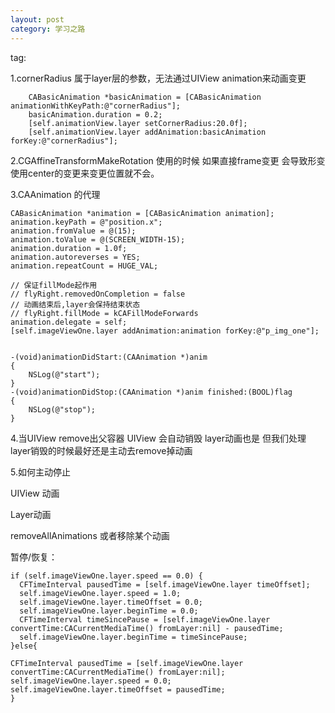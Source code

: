 ```yaml
---
layout: post
category: 学习之路
---
```


tag:

1.cornerRadius 属于layer层的参数，无法通过UIView animation来动画变更

```
    CABasicAnimation *basicAnimation = [CABasicAnimation animationWithKeyPath:@"cornerRadius"];
    basicAnimation.duration = 0.2;
    [self.animationView.layer setCornerRadius:20.0f];
    [self.animationView.layer addAnimation:basicAnimation forKey:@"cornerRadius"];
```

2.CGAffineTransformMakeRotation 使用的时候  如果直接frame变更 会导致形变 使用center的变更来变更位置就不会。

3.CAAnimation 的代理

```
CABasicAnimation *animation = [CABasicAnimation animation];
animation.keyPath = @"position.x";
animation.fromValue = @(15);
animation.toValue = @(SCREEN_WIDTH-15);
animation.duration = 1.0f;
animation.autoreverses = YES;
animation.repeatCount = HUGE_VAL;

// 保证fillMode起作用
// flyRight.removedOnCompletion = false
// 动画结束后,layer会保持结束状态
// flyRight.fillMode = kCAFillModeForwards
animation.delegate = self;
[self.imageViewOne.layer addAnimation:animation forKey:@"p_img_one"];


-(void)animationDidStart:(CAAnimation *)anim
{
    NSLog(@"start");
}
-(void)animationDidStop:(CAAnimation *)anim finished:(BOOL)flag
{
    NSLog(@"stop");
}
```



4.当UIView remove出父容器  UIView 会自动销毁  layer动画也是  但我们处理layer销毁的时候最好还是主动去remove掉动画



5.如何主动停止



UIView 动画  





Layer动画

removeAllAnimations 或者移除某个动画



暂停/恢复：

    if (self.imageViewOne.layer.speed == 0.0) {
      CFTimeInterval pausedTime = [self.imageViewOne.layer timeOffset];
      self.imageViewOne.layer.speed = 1.0;
      self.imageViewOne.layer.timeOffset = 0.0;
      self.imageViewOne.layer.beginTime = 0.0;
      CFTimeInterval timeSincePause = [self.imageViewOne.layer convertTime:CACurrentMediaTime() fromLayer:nil] - pausedTime;
      self.imageViewOne.layer.beginTime = timeSincePause;
    }else{
    
    CFTimeInterval pausedTime = [self.imageViewOne.layer convertTime:CACurrentMediaTime() fromLayer:nil];
    self.imageViewOne.layer.speed = 0.0;
    self.imageViewOne.layer.timeOffset = pausedTime;
    }